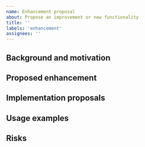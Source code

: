 ```yaml
---
name: Enhancement proposal
about: Propose an improvement or new functionality
title: ''
labels: 'enhancement'
assignees: ''
---
```


## Background and motivation

<!--
We welcome enhancement proposals!
This template will help us gather the information we need to discuss your proposal and possibile implementation.

First, please describe the purpose and value of the new functionality here:
  * what problem does it solve?
  * which type(s) of users / projects does it affect?
  * is it specific to some usage scenario?

Please include as many code snippets, CI log fragments, screenshots, etc. you deem useful to illustrate your point.
For texts spanning more than a few lines, please create a gist here https://gist.github.com/ and provide a link to it.

Don't forget to use syntax highlighting for Markdown code blocks. For example:

```C#
    public void SayHello(string name)
    {
        System.Console.WriteLine("Hello, " + name + "!");
    }
```

GitHub's syntax highlighting supports more languages that would be practical to list here.
Here's the complete list: https://github.com/github/linguist/blob/master/lib/linguist/languages.yml
-->

## Proposed enhancement

<!--
Please describe the desired behavior, i.e. _what_ the library should do, not _how_ (that belongs to the next section).
For example: There should be a default value for parameter widgetName in WidgetManager.CreateWidget.
-->

## Implementation proposals

<!--
If you have an idea (or more than one) about _how_ the desired behavior can be implemented, please explain it here.
Be as detailed as your knowledge of the project allows. If you don't know the project's internals, but have some idea
or gut feeling about the way to go, feel free to say so. You won't be judged. We're all here to learn.
Any level of detail, from "I don't know" to specific code snippets, is fine.
-->

## Usage examples

<!--
Please provide example code and/or project snippets that highlight how the proposed enhancement will affect user projects.
-->

## Risks

<!--
Please mention any risks that to your knowledge the proposed enhancement might entail:
  * breaking changes
  * performance regressions
  * security issues
  * possible incompatibilities
  * added or changed dependencies
  * etc.
-->
